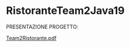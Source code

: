 # RistoranteTeam2Java19

PRESENTAZIONE PROGETTO:

[Team2Ristorante.pdf](https://github.com/anamariaow/RistoranteTeam2Java19/files/14261116/Team2Ristorante.pdf)
